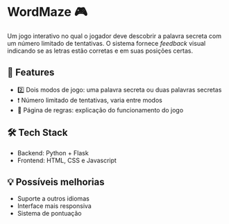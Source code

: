 # WordMaze 🎮
Um jogo interativo no qual o jogador deve descobrir a palavra secreta com um número limitado de tentativas. O sistema fornece _feedback_ visual indicando se as letras estão corretas e em suas posições certas.

## 📌 Features
- 2️⃣ Dois modos de jogo: uma palavra secreta ou duas palavras secretas
- ❗ Número limitado de tentativas, varia entre modos
- 📖 Página de regras: explicação do funcionamento do jogo

## 🛠️ Tech Stack
- Backend: Python + Flask
- Frontend: HTML, CSS e Javascript

## 💡 Possíveis melhorias
- Suporte a outros idiomas
- Interface mais responsiva
- Sistema de pontuação
